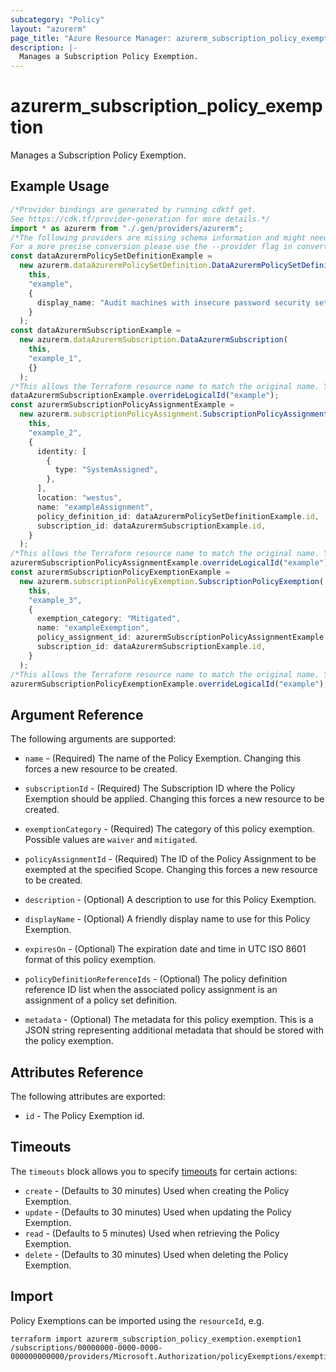 ```yaml
---
subcategory: "Policy"
layout: "azurerm"
page_title: "Azure Resource Manager: azurerm_subscription_policy_exemption"
description: |-
  Manages a Subscription Policy Exemption.
---
```


# azurerm\_subscription\_policy\_exemption

Manages a Subscription Policy Exemption.

## Example Usage

```typescript
/*Provider bindings are generated by running cdktf get.
See https://cdk.tf/provider-generation for more details.*/
import * as azurerm from "./.gen/providers/azurerm";
/*The following providers are missing schema information and might need manual adjustments to synthesize correctly: azurerm.
For a more precise conversion please use the --provider flag in convert.*/
const dataAzurermPolicySetDefinitionExample =
  new azurerm.dataAzurermPolicySetDefinition.DataAzurermPolicySetDefinition(
    this,
    "example",
    {
      display_name: "Audit machines with insecure password security settings",
    }
  );
const dataAzurermSubscriptionExample =
  new azurerm.dataAzurermSubscription.DataAzurermSubscription(
    this,
    "example_1",
    {}
  );
/*This allows the Terraform resource name to match the original name. You can remove the call if you don't need them to match.*/
dataAzurermSubscriptionExample.overrideLogicalId("example");
const azurermSubscriptionPolicyAssignmentExample =
  new azurerm.subscriptionPolicyAssignment.SubscriptionPolicyAssignment(
    this,
    "example_2",
    {
      identity: [
        {
          type: "SystemAssigned",
        },
      ],
      location: "westus",
      name: "exampleAssignment",
      policy_definition_id: dataAzurermPolicySetDefinitionExample.id,
      subscription_id: dataAzurermSubscriptionExample.id,
    }
  );
/*This allows the Terraform resource name to match the original name. You can remove the call if you don't need them to match.*/
azurermSubscriptionPolicyAssignmentExample.overrideLogicalId("example");
const azurermSubscriptionPolicyExemptionExample =
  new azurerm.subscriptionPolicyExemption.SubscriptionPolicyExemption(
    this,
    "example_3",
    {
      exemption_category: "Mitigated",
      name: "exampleExemption",
      policy_assignment_id: azurermSubscriptionPolicyAssignmentExample.id,
      subscription_id: dataAzurermSubscriptionExample.id,
    }
  );
/*This allows the Terraform resource name to match the original name. You can remove the call if you don't need them to match.*/
azurermSubscriptionPolicyExemptionExample.overrideLogicalId("example");

```

## Argument Reference

The following arguments are supported:

*   `name` - (Required) The name of the Policy Exemption. Changing this forces a new resource to be created.

*   `subscriptionId` - (Required) The Subscription ID where the Policy Exemption should be applied. Changing this forces a new resource to be created.

*   `exemptionCategory` - (Required) The category of this policy exemption. Possible values are `waiver` and `mitigated`.

*   `policyAssignmentId` - (Required) The ID of the Policy Assignment to be exempted at the specified Scope. Changing this forces a new resource to be created.

*   `description` - (Optional) A description to use for this Policy Exemption.

*   `displayName` - (Optional) A friendly display name to use for this Policy Exemption.

*   `expiresOn` - (Optional) The expiration date and time in UTC ISO 8601 format of this policy exemption.

*   `policyDefinitionReferenceIds` - (Optional) The policy definition reference ID list when the associated policy assignment is an assignment of a policy set definition.

*   `metadata` - (Optional) The metadata for this policy exemption. This is a JSON string representing additional metadata that should be stored with the policy exemption.

## Attributes Reference

The following attributes are exported:

* `id` - The Policy Exemption id.

## Timeouts

The `timeouts` block allows you to specify [timeouts](https://www.terraform.io/language/resources/syntax#operation-timeouts) for certain actions:

* `create` - (Defaults to 30 minutes) Used when creating the Policy Exemption.
* `update` - (Defaults to 30 minutes) Used when updating the Policy Exemption.
* `read` - (Defaults to 5 minutes) Used when retrieving the Policy Exemption.
* `delete` - (Defaults to 30 minutes) Used when deleting the Policy Exemption.

## Import

Policy Exemptions can be imported using the `resourceId`, e.g.

```shell
terraform import azurerm_subscription_policy_exemption.exemption1 /subscriptions/00000000-0000-0000-000000000000/providers/Microsoft.Authorization/policyExemptions/exemption1
```

